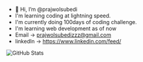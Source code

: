 - 👋 Hi, I’m @prajwolsubedi
- I'm learning coding at lightning speed.
- I'm currently doing 100days of coding challenge.
- I'm learning web development as of now
- Email -> prajwolsubedizzz@gmail.com
- linkedIn -> https://www.linkedin.com/feed/

![GitHub Stats](https://github-readme-stats.vercel.api?username=prajwolsubedi&theme=radical)


<!---
prajwolsubedi/prajwolsubedi is a ✨ special ✨ repository because its `README.md` (this file) appears on your GitHub profile.
You can click the Preview link to take a look at your changes.
--->
